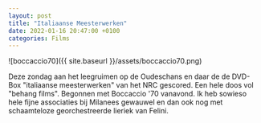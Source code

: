 ```yaml
---
layout: post
title: "Italiaanse Meesterwerken"
date: 2022-01-16 20:47:00 +0100
categories: Films
---
```


![boccaccio70]({{ site.baseurl }}/assets/boccaccio70.png)

Deze zondag aan het leegruimen op de Oudeschans en daar de de DVD-Box "italiaanse meesterwerken" van het NRC gescored. Een hele doos vol "behang films". Begonnen met Boccaccio '70 vanavond. Ik heb sowieso hele fijne associaties bij Milanees gewauwel en dan ook nog met schaamteloze georchestreerde lieriek van Felini.